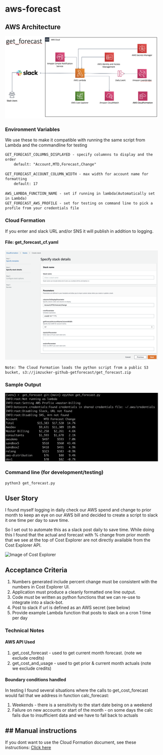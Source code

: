 # aws-forecast

## AWS Architecture
![AWS Architecture](https://github.com/jimzucker/aws-forecast/blob/main/images/aws_architecture.png)

### Environment Variables
We use these to make it compatible with running the same script from Lambda and the commandline for testing

	GET_FORECAST_COLUMNS_DISPLAYED - specify columnns to display and the order 
	    default: "Account,MTD,Forecast,Change"

	GET_FORECAST_ACCOUNT_COLUMN_WIDTH - max width for account name for formatting
		default: 17

	AWS_LAMBDA_FUNCTION_NAME - set if running in lambda(Automatically set in Lambda)
	GET_FORECAST_AWS_PROFILE - set for testing on command line to pick a profile from your credentials file

### Cloud Formation
If you enter and slack URL and/or SNS it will publish in addition to logging.

#### File: get_forecast_cf.yaml
![Cloud Formation Inputs ](https://github.com/jimzucker/aws-forecast/blob/main/images/cloudformation_inputs.png)

	Note: The Cloud Formation loads the python script from a public S3 bucket, s3://jimzucker-github-getforecast/get_forecast.zip
	
### Sample Output
![Sample Output of get_forecast](https://github.com/jimzucker/aws-forecast/blob/main/images/get_forecast_sample_output.png)
	
### Command line (for development/testing)
```python3 get_forecast.py```

## User Story
I found myself logging in daily check our AWS spend and change to prior month to keep an eye on our AWS bill and decided to create a script to slack it one time per day to save time.

So I set out to automate this as a slack post daily to save time.  While doing this I found that the actual and forecast with % change from prior month that we see at the top of Cost Explorer are not directly available from the Cost Explorer API.  

![Image of Cost Explorer](https://github.com/jimzucker/aws-forecast/blob/main/images/cost_explorer.png)

## Acceptance Criteria
1. Numbers generated include percent change must be consistent with the numbers in Cost Explorer UI.
2. Application must produce a cleanly formatted one line output.
3. Code must be written as python functions that we can re-use to integrate into a slack-bot.
4. Post to slack if url is defined as an AWS secret (see below)
5. Provide example Lambda function that posts to slack on a cron 1 time per day

### Technical Notes

#### AWS API Used
1. get_cost_forecast - used to get current month forecast. (note we exclude credits)
2. get_cost_and_usage - used to get prior & current month actuals (note we exclude credits)

#### Boundary conditions handled
In testing I found several situations where the calls to get_cost_forecast would fail that we address in function calc_forecast:
1. Weekends - there is a sensitivity to the start date being on a weekend
2. Failure on new accounts or start of the month - on some days the calc fails due to insufficient data and we have to fall back to actuals


##	## Manual instructions
If you dont want to use the Cloud Formation document, see these instructions: [Click here](https://github.com/jimzucker/aws-forecast/blob/main/MANUAL_SETUP_README.md)
